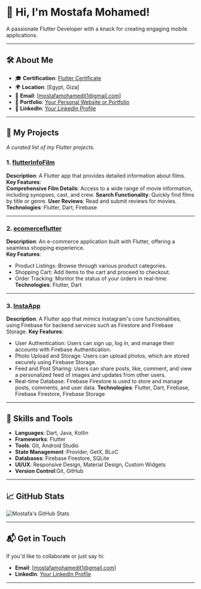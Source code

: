 # 👋 Hi, I'm Mostafa Mohamed!  
A passionate Flutter Developer with a knack for creating engaging mobile applications.

---

## 🛠️ About Me  
- 🎓 **Certification**: [Flutter Certificate](https://drive.google.com/file/d/1TcF0Y02jDNH45a_yEYT450jBiXMXhYOY/view?usp=drive_link)  
- 🌍 **Location**: [Egypt, Giza]  
- 📧 **Email**: [mostafamohamedit1@gmail.com]  
- 🔗 **Portfolio**: [Your Personal Website or Portfolio](https://drive.google.com/drive/folders/1iPISDt2UP0GFftchT_o_cbGZfUZZXCQ2?usp=drive_link)  
- 💼 **LinkedIn**: [Your LinkedIn Profile](www.linkedin.com/in/mostafa-mohamed-7378b5205)

---

## 📂 My Projects  
_A curated list of my Flutter projects._

### 1. [flutterInfoFilm](https://github.com/mostafa407/flutterInfoFilm)  
**Description**: A Flutter app that provides detailed information about films.
**Key Features**:  
**Comprehensive Film Details**: Access to a wide range of movie information, including synopses, cast, and crew.
**Search Functionality**: Quickly find films by title or genre.
**User Reviews**: Read and submit reviews for movies.
**Technologies**: Flutter, Dart, Firebase  

---

### 2. [ecomerceflutter](https://github.com/mostafa407/ecomerceflutter)  
**Description**: An e-commerce application built with Flutter, offering a seamless shopping experience.  
**Key Features**:  
- Product Listings: Browse through various product categories.
- Shopping Cart: Add items to the cart and proceed to checkout.
- Order Tracking: Monitor the status of your orders in real-time.
**Technologies**: Flutter, Dart  

---

### 3. [InstaApp](https://github.com/mostafa407/InstaApp)  
**Description**: A Flutter app that mimics Instagram's core functionalities, using Firebase for backend services such as Firestore and Firebase Storage. 
**Key Features**:  
- User Authentication: Users can sign up, log in, and manage their accounts with Firebase Authentication.
- Photo Upload and Storage: Users can upload photos, which are stored securely using Firebase Storage.
- Feed and Post Sharing: Users can share posts, like, comment, and view a personalized feed of images and updates from other users.
- Real-time Database: Firebase Firestore is used to store and manage posts, comments, and user data.
**Technologies**: Flutter, Dart, Firebase, Firebase Firestore, Firebase Storage  

---

## 🌟 Skills and Tools  
- **Languages**: Dart, Java, Kotlin  
- **Frameworks**: Flutter  
- **Tools**: Git, Android Studio
- **State Management** :Provider, GetX, BLoC
- **Databases**: Firebase Firestore, SQLite
- **UI/UX**: Responsive Design, Material Design, Custom Widgets
- **Version Control**:Git, GitHub

---

## 📈 GitHub Stats  
![Mostafa's GitHub Stats](https://github-readme-stats.vercel.app/api?username=mostafa407&show_icons=true&theme=radical)

---

## 📬 Get in Touch  
If you'd like to collaborate or just say hi:  
- **Email**: [mostafamohamedit1@gmail.com]  
- **LinkedIn**: [Your LinkedIn Profile](www.linkedin.com/in/mostafa-mohamed-7378b5205)  

---

